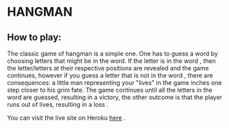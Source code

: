 # HANGMAN

## How to play:

The classic game of hangman is a simple one. One has to guess a word by choosing letters that might be in the word. If the letter is in the word , then the letter/letters at their respective positions are revealed and the game continues, however if you guess a letter that is not in the word , there are consequences: a little man representing your "lives" in the game inches one step closer to his grim fate. The game continues until all the letters in the word are guessed, resulting in a victory, the other outcome is that the player runs out of lives, resulting in a loss . 

You can visit the live site on Heroku [here](https://hangman-jamie-simms-aab00bf1f5f3.herokuapp.com/) .